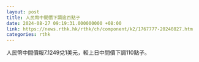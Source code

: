 ```yaml
---
layout: post
title: 人民幣中間價下調逾百點子
date: 2024-08-27 09:19:31.000000000 +08:00
link: https://news.rthk.hk/rthk/ch/component/k2/1767777-20240827.htm
categories: rthk
---
```


人民幣中間價報7.1249兌1美元，較上日中間價下調110點子。
